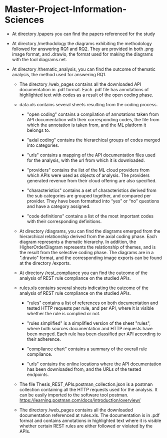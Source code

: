 # Master-Project-Information-Sciences

* At directory /papers you can find the papers referenced for the study

* At directory /methodology the diagrams exhibiting the methodology followed for answering RQ1 and RQ2. They are provided in both .png image format, and .drawio, the format used for making the diagrams with the tool diagrams.net.

* At directory /thematic_analysis, you can find the outcome of thematic analysis, the method used for answering RQ1.
	
	* The directory /web_pages contains all the downloaded API documentation in .pdf format. Each .pdf file has annotations of highlighted text with codes as a result of the open coding phase.
	
	* data.xls contains several sheets resulting from the coding process.
	
		* "open coding" contains a compilation of annotations taken from API documentation with their corresponding codes, the file from which the annotation is taken from, and the ML platform it belongs to.
		
		* "axial coding" contains the hierarchical groups of codes merged into categories.
		
		* "urls" contains a mapping of the API documentation files used for the analysis, with the url from which it is downloaded.
		
		* "providers" contains the list of the ML cloud providers from which APIs were used as objects of analysis. The providers generated revenue from their cloud offering are also specified.
		
		* "characteristics" contains a set of characteristics derived from the sub categories are grouped together, and compared per provider. They have been formatted into “yes” or “no” questions and have a category assigned.
		
		* "code definitions" contains a list of the most important codes with their corresponding definitions.
		
	* At directory /diagrams, you can find the diagrams emerged from the hierarchical relationship derived from the axial coding phase. Each diagram represents a thematic hierarchy. In addition, the HigherOrderDiagram represents the relationship of themes, and is the result from the selective coding phase. The diagrams are in a ".drawio" format, and the corresponding image exports can be found at the directory /exports.
	
	* At directory /rest_compliance you can find the outcome of the analysis of REST rule compliance on the studied APIs.
	
	* rules.xls contains several sheets indicating the outcome of the analysis of REST rule compliance on the studied APIs.
	
		* "rules" contains a list of references on both documentation and tested HTTP requests per rule, and per API, where it is visible whether the rule is complied or not.
		
		* "rules simplified" is a simplified version of the sheet "rules", where both sources documentation and HTTP requests have been merged. Each rule has been classified per API according to their adherence.
		
		* "compliance chart" contains a summary of the overall rule compliance.
		
		* "urls" contains the online locations where the API documentation has been downloaded from, and the URLs of the tested endpoints.
		
	* The file Thesis_REST_APIs.postman_collection.json is a postman collection containing all the HTTP requests used for the analysis. It can be easily imported to the software tool postman. <https://learning.postman.com/docs/introduction/overview/>
	
	* The directory /web_pages contains all the downloaded documentation referenced at rules.xls. The documentation is in .pdf format and contains annotations in highlighted text where it is visible whether certain REST rules are either followed or violated by the APIs.
